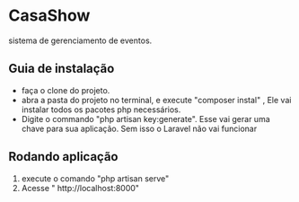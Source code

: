 # CasaShow
sistema de gerenciamento de eventos.


## Guia de instalação

- faça o clone do projeto.
- abra a pasta do projeto no terminal, e execute "composer instal" , Ele vai instalar todos os pacotes php necessários.
- Digite o commando "php artisan key:generate". Esse vai gerar uma chave para sua aplicação. Sem isso o Laravel não vai funcionar

## Rodando aplicação

1. execute o comando "php artisan serve"
2. Acesse " http://localhost:8000"
